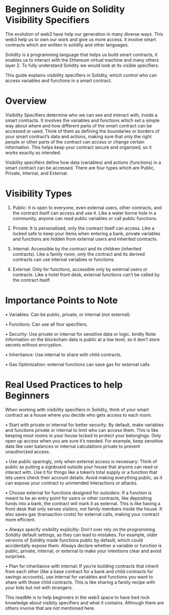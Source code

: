 # Beginners Guide on Solidity Visibility Specifiers

The evolution of web3 have help our generation in many diverse ways. This web3 help us to own our work and give us more access. it involve smart contracts which are written in solidity and other languages. 

Solidity is a programming language that helps us build smart contracts, it enables us to interact with the Ethereum virtual machine and many others layer 2. To fully understand Solidity we would look at its visible specifiers.

This guide explains visibility specifiers in Solidity, which control who can access variables and functions in a smart contract.

# Overview

Visibility Specifiers determine who we can see and interact with, inside a smart contracts. It involves the variables and functions which set a simple way about where and how different parts of the smart contract can be accessed or used. Think of them as defining the boundaries or borders of your smart contract’s data and actions, making sure that only the right people or other parts of the contract can access or change certain information. This helps keep your contract secure and organized, so it works exactly as intended.

Visibility specifiers define how data (variables) and actions (functions) in a smart contract can be accessed. There are four types which are Public, Private, Internal, and External.

# Visibility Types

1.	Public: It is open to everyone, even external users, other contracts, and the contract itself can access and use it. Like a water borne hole in a community, anyone can read public variables or call public functions.

2.	Private: It is personalized, only the contract itself can access. Like a locked safe to keep your items when entering a bank, private variables and functions are hidden from external users and inherited contracts.

3.	Internal: Accessible by the contract and its children (inherited contracts). Like a family room, only the contract and its derived contracts can use internal variables or functions.

4.	External: Only for functions, accessible only by external users or contracts. Like a hotel front desk, external functions can’t be called by the contract itself.

# Importance Points to Note

•	Variables: Can be public, private, or internal (not external).

•	Functions: Can use all four specifiers.

•	Security: Use private or internal for sensitive data or logic. 
kindly Note: Information on the blockchain data is public at a low level, so it don’t store secrets without encryption.

•	Inheritance: Use internal to share with child contracts.

•	Gas Optimization: external functions can save gas for external calls.

# Real Used Practices to help Beginners

When working with visibility specifiers in Solidity, think of your smart contract as a house where you decide who gets access to each room.

•	Start with private or internal for better security: By default, make variables and functions private or internal to limit who can access them. This is like keeping most rooms in your house locked to protect your belongings. Only open up access when you are sure it’s needed. For example, keep sensitive data like user balances or internal calculations private to prevent unauthorized access.

•	Use public sparingly, only when external access is necessary: Think of public as putting a signboard outside your house that anyone can read or interact with. Use it for things like a token’s total supply or a function that lets users check their account details. Avoid making everything public, as it can expose your contract to unintended interactions or attacks.

•	Choose external for functions designed for outsiders: If a function is meant to be an entry point for users or other contracts, like depositing funds into a bank, the contract will mark it as external. This is like having a front desk that only serves visitors, not family members inside the house. It also saves gas (transaction costs) for external calls, making your contract more efficient.

•	Always specify visibility explicitly: Don’t over rely on the programming Solidity default settings, as they can lead to mistakes. For example, older versions of Solidity made functions public by default, which could accidentally expose them. Always declare whether a variable or function is public, private, internal, or external to make your intentions clear and avoid surprises.

•	Plan for inheritance with internal: If you’re building contracts that inherit from each other (like a base contract for a bank and child contracts for savings accounts), use internal for variables and functions you want to share with those child contracts. This is like sharing a family recipe with your kids but not with strangers.

This readMe is to help beginners in the web3 space to have bed rock knowledge about visibity specifiers and what it contains. Although there are others involve that are not mentioned here.